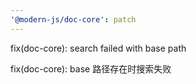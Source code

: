 ```yaml
---
'@modern-js/doc-core': patch
---
```


fix(doc-core): search failed with base path

fix(doc-core): base 路径存在时搜索失败
